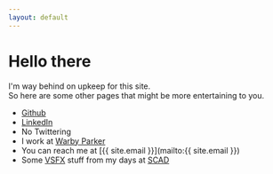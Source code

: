 ```yaml
---
layout: default
---
```

# Hello there

I'm way behind on upkeep for this site.  
So here are some other pages that might be more entertaining to you.

- [Github](https://github.com/mastermatt)
- [LinkedIn](https://www.linkedin.com/in/mattrw)
- No Twittering
- I work at [Warby Parker](https://www.warbyparker.com/)
- You can reach me at [{{ site.email }}](mailto:{{ site.email }})
- Some [VSFX](https://vimeo.com/12357242) stuff from my days at [SCAD](http://www.scad.edu/academics/programs/visual-effects)
